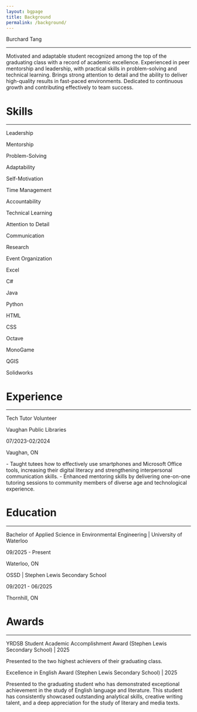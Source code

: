```yaml
---
layout: bgpage
title: Background
permalink: /background/
---
```


<div class="bgpage-title">Burchard Tang</div>

---

Motivated and adaptable student recognized among the top of the graduating class with a record of academic excellence. Experienced in peer mentorship and leadership, with practical skills in problem-solving and technical learning. Brings strong attention to detail and the ability to deliver high-quality results in fast-paced environments. Dedicated to continuous growth and contributing effectively to team success.

# Skills
---
<div class="skill-list">
<!--
    <p>Skill1</p>
    <p>Skill2</p>
    <p>Skill3</p>
-->
    <p class="softskill">Leadership</p>
    <p class="softskill">Mentorship</p>
    <p class="softskill">Problem-Solving</p>
    <p class="softskill">Adaptability</p>
    <p class="softskill">Self-Motivation</p>
    <p class="softskill">Time Management</p>
    <p class="softskill">Accountability</p>
    <p class="softskill">Technical Learning</p>
    <p class="softskill">Attention to Detail</p>
    <p class="softskill">Communication</p>
    <p class="softskill">Research</p>
    <p class="softskill">Event Organization</p>
    <p class="hardskill">Excel</p>
    <p class="hardskill">C#</p>
    <p class="hardskill">Java</p>
    <p class="hardskill">Python</p>
    <p class="hardskill">HTML</p>
    <p class="hardskill">CSS</p>
    <p class="hardskill">Octave</p>
    <p class="hardskill">MonoGame</p>
    <p class="hardskill">QGIS</p>
    <p class="hardskill">Solidworks</p>
</div>

# Experience
---
<div class="experience-entry">
    <p class="role">Tech Tutor Volunteer</p>
    <p class="company">Vaughan Public Libraries</p>
    <div class="time-loc-row"><p>07/2023-02/2024</p><p>Vaughan, ON</p></div>
</div>
- Taught tutees how to effectively use smartphones and Microsoft Office tools, increasing their digital literacy and strengthening interpersonal communication skills.
- Enhanced mentoring skills by delivering one-on-one tutoring sessions to community members of diverse age and technological experience.


<!--
<div class="experience-entry">
    <p class="role">Role</p>
    <p class="company">Company</p>
    <div class="time-loc-row"><p>XX/20XX-XX/20XX</p><p>City, Ctry</p></div>
</div>
- Lorem ipsum dolor sit amet, consectetur adipiscing elit
- Lorem ipsum dolor sit amet, consectetur adipiscing elit
- Lorem ipsum dolor sit amet, consectetur adipiscing elit
-->

# Education
---
<div class="education-entry">
    <p class="education-title">Bachelor of Applied Science in Environmental Engineering | University of Waterloo</p>
    <div class="time-loc-row"><p>09/2025 - Present</p><p>Waterloo, ON</p></div>
</div>
<div class="education-entry">
    <p class="education-title">OSSD | Stephen Lewis Secondary School</p>
    <div class="time-loc-row"><p>09/2021 - 06/2025</p><p>Thornhill, ON</p></div>
</div>

<!--
<div class="education-entry">
    <p class="degree">Degree</p>
    <p class="institution">Institution</p>
    <div class="time-loc-row"><p>XX/20XX-XX/20XX</p><p>City, Ctry</p></div>
</div>
-->

# Awards
---
<div class="award-entry">
    <p class="award-title">YRDSB Student Academic Accomplishment Award (Stephen Lewis Secondary School) | 2025</p>
    <p class="award-description">Presented to the two highest achievers of their graduating class.</p>
</div>

<div class="award-entry">
    <p class="award-title">Excellence in English Award (Stephen Lewis Secondary School) | 2025</p>
    <p class="award-description">Presented to the graduating student who has demonstrated exceptional achievement in the study of English language and literature. This student has consistently showcased outstanding analytical skills, creative writing talent, and a deep appreciation for the study of literary and media texts.</p>
</div>

<!--
<div class="award-entry">
    <p class="award-title">Award (institution) 20XX</p>
    <p class="award-description">Lorem ipsum dolor sit amet, consectetur adipiscing elit</p>
</div>
-->

